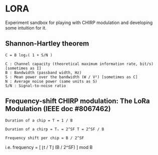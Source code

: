 # LORA

Experiment sandbox for playing with CHIRP modulation and developing some intuition for it.

## Shannon-Hartley theorem

    C = B log₂( 1 + S/N )

    C : Channel capacity (theoretical maximum information rate, bit/s) [sometimes as I]
    B : Bandwidth (passband width, Hz)
    S : Mean power over the bandwidth (W / V²) [sometimes as C]
    N : Average noise power (same units as S)
    S/N : Signal-to-noise ratio

## Frequency-shift CHIRP modulation: The LoRa Modulation (IEEE doc #8067462)

    Duration of a chip = T = 1 / B

    Duration of a chirp = Tₛ = 2^SF T = 2^SF / B

    Frequency shift per chip = B / 2^SF

i.e. frequency = [ ⌊t / T⌋ (B / 2^SF) ] mod B
